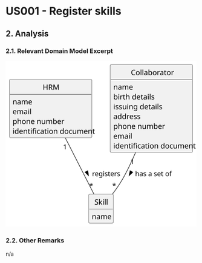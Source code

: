 # US001 - Register skills 

## 2. Analysis

### 2.1. Relevant Domain Model Excerpt 

![Domain Model](svg/us001-domain-model.svg)

### 2.2. Other Remarks

n/a
